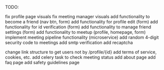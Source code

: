 TODO:

fix profile page visuals
fix meeting manager visuals
add functionality to become a friend (nav btn, form)
add functionality for profile edit (form)
add functionality for id verification (form)
add functionality to manage friend settings (form)
add functionality to meetup (profile, homepage, form)
implement meeting pipeline functionality (microservice)
add random 4-digit security code to meetings
add smtp verification
add recaptcha

change link structure to get users not by /profile/{id}
add terms of service, cookies, etc.
add celery task to check meeting status
add about page
add faq page
add safety guidelines page